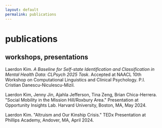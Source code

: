 ```yaml
---
layout: default
permalink: publications
---
```


<div class="t-hackcss" style="margin: 2rem 0;"></div>

# publications

## workshops, presentations

<div class="publication">
  <p>
    Laerdon Kim. <span style="font-style: italic;">A Baseline for Self-state Identification and Classification in Mental Health Data: CLPsych 2025 Task</span>. Accepted at NAACL 10th Workshop on Computational Linguistics and Clinical Psychology. P.I. Cristian Danescu-Niculescu-Mizil.
  </p>
</div>

<div class="publication">
  <p>
    Laerdon Kim, Jenny Jin, Ajahla Jefferson, Tina Zeng, Brian Chica-Herrera. "Social Mobility in the Mission Hill/Roxbury Area." Presentation at Opportunity Insights Lab. Harvard University, Boston, MA, May 2024.
  </p>
</div>

<div class="publication">
  <p>
    Laerdon Kim. "Altruism and Our Kinship Crisis." TEDx Presentation at Phillips Academy,
    Andover, MA, April 2024.
  </p>
</div>

</div>
